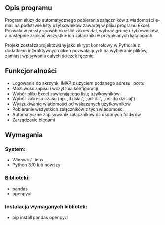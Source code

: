 ## Opis programu
Program służy do automatycznego pobierania załączników z wiadomości e-mail na podstawie listy użytkowników zawartej w pliku programu Excel.
Pozwala w prosty sposób określić zakres dat, wybrać grupę użytkowników, a następnie zapisać wszystkie ich załączniki w przypisanych katalogach.

Projekt został zaprojektowany jako skrypt konsolowy w Pythonie z dodatkiem interaktywnych okien pozwalających na wybieranie plików, zamiast wpisywania całych ścieżek ręcznie.

## Funkcjonalności
- Logowanie do skrzynki IMAP z użyciem podanego adresu i portu
- Możliwość zapisu i wczytania konfiguracji
- Wybór pliku Excel zawierającego listę użytkowników  
- Wybór zakresu czasu (np. „dzisiaj”, „od-do”, „od-do dzisiaj”)  
- Wyszukiwanie wiadomości od wskazanych użytkowników  
- Pobieranie wszystkich załączników z tych wiadomości  
- Automatyczne zapisywanie załączników do osobnych folderów  
- Zarządzanie błędami

## Wymagania
### System:
- Winows / Linux
- Python 3.10 lub nowszy  

### Biblioteki:
- pandas
- openpyxl

### Instalacja wymaganych bibliotek:
- pip install pandas openpyxl
